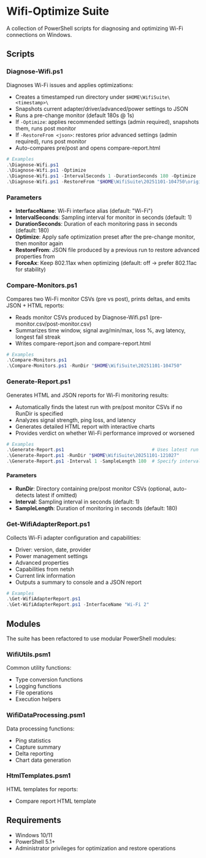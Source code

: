 # Wifi-Optimize Suite

A collection of PowerShell scripts for diagnosing and optimizing Wi-Fi connections on Windows.

## Scripts

### Diagnose-Wifi.ps1

Diagnoses Wi-Fi issues and applies optimizations:

- Creates a timestamped run directory under `$HOME\WifiSuite\<timestamp>\`
- Snapshots current adapter/driver/advanced/power settings to JSON
- Runs a pre-change monitor (default 180s @ 1s)
- If `-Optimize`: applies recommended settings (admin required), snapshots them, runs post monitor
- If `-RestoreFrom <json>`: restores prior advanced settings (admin required), runs post monitor
- Auto-compares pre/post and opens compare-report.html

```powershell
# Examples
.\Diagnose-Wifi.ps1
.\Diagnose-Wifi.ps1 -Optimize
.\Diagnose-Wifi.ps1 -IntervalSeconds 1 -DurationSeconds 180 -Optimize
.\Diagnose-Wifi.ps1 -RestoreFrom "$HOME\WifiSuite\20251101-104750\original-settings.json"
```

### Parameters

- **InterfaceName**: Wi-Fi interface alias (default: "Wi-Fi")
- **IntervalSeconds**: Sampling interval for monitor in seconds (default: 1)
- **DurationSeconds**: Duration of each monitoring pass in seconds (default: 180)
- **Optimize**: Apply safe optimization preset after the pre-change monitor, then monitor again
- **RestoreFrom**: JSON file produced by a previous run to restore advanced properties from
- **ForceAx**: Keep 802.11ax when optimizing (default: off → prefer 802.11ac for stability)

### Compare-Monitors.ps1

Compares two Wi-Fi monitor CSVs (pre vs post), prints deltas, and emits JSON + HTML reports:

- Reads monitor CSVs produced by Diagnose-Wifi.ps1 (pre-monitor.csv/post-monitor.csv)
- Summarizes time window, signal avg/min/max, loss %, avg latency, longest fail streak
- Writes compare-report.json and compare-report.html

```powershell
# Examples
.\Compare-Monitors.ps1
.\Compare-Monitors.ps1 -RunDir "$HOME\WifiSuite\20251101-104750"
```

### Generate-Report.ps1

Generates HTML and JSON reports for Wi-Fi monitoring results:

- Automatically finds the latest run with pre/post monitor CSVs if no RunDir is specified
- Analyzes signal strength, ping loss, and latency
- Generates detailed HTML report with interactive charts
- Provides verdict on whether Wi-Fi performance improved or worsened

```powershell
# Examples
.\Generate-Report.ps1                                # Uses latest run
.\Generate-Report.ps1 -RunDir "$HOME\WifiSuite\20251101-121027"
.\Generate-Report.ps1 -Interval 1 -SampleLength 180  # Specify interval and sample length
```

#### Parameters

- **RunDir**: Directory containing pre/post monitor CSVs (optional, auto-detects latest if omitted)
- **Interval**: Sampling interval in seconds (default: 1)
- **SampleLength**: Duration of monitoring in seconds (default: 180)

### Get-WifiAdapterReport.ps1

Collects Wi-Fi adapter configuration and capabilities:

- Driver: version, date, provider
- Power management settings
- Advanced properties
- Capabilities from netsh
- Current link information
- Outputs a summary to console and a JSON report

```powershell
# Examples
.\Get-WifiAdapterReport.ps1
.\Get-WifiAdapterReport.ps1 -InterfaceName "Wi-Fi 2"
```

## Modules

The suite has been refactored to use modular PowerShell modules:

### WifiUtils.psm1

Common utility functions:

- Type conversion functions
- Logging functions
- File operations
- Execution helpers

### WifiDataProcessing.psm1

Data processing functions:

- Ping statistics
- Capture summary
- Delta reporting
- Chart data generation

### HtmlTemplates.psm1

HTML templates for reports:

- Compare report HTML template

## Requirements

- Windows 10/11
- PowerShell 5.1+
- Administrator privileges for optimization and restore operations
